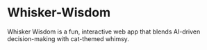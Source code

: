 # Whisker-Wisdom
Whisker Wisdom is a fun, interactive web app that blends AI-driven decision-making with cat-themed whimsy.

